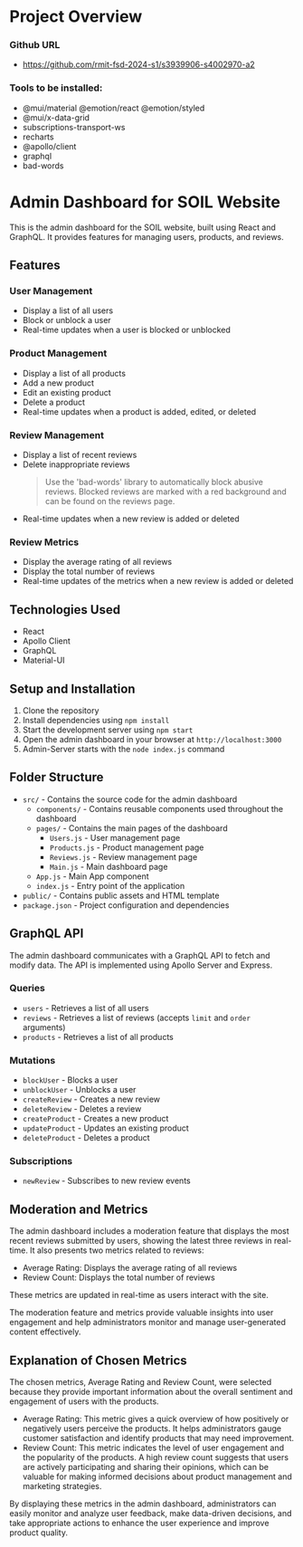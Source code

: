# Project Overview

### Github URL

- https://github.com/rmit-fsd-2024-s1/s3939906-s4002970-a2

### Tools to be installed:

- @mui/material @emotion/react @emotion/styled
- @mui/x-data-grid
- subscriptions-transport-ws
- recharts
- @apollo/client
- graphql
- bad-words

# Admin Dashboard for SOIL Website

This is the admin dashboard for the SOIL website, built using React and GraphQL. It provides features for managing users, products, and reviews.

## Features

### User Management
- Display a list of all users
- Block or unblock a user
- Real-time updates when a user is blocked or unblocked

### Product Management
- Display a list of all products
- Add a new product
- Edit an existing product
- Delete a product
- Real-time updates when a product is added, edited, or deleted

### Review Management
- Display a list of recent reviews
- Delete inappropriate reviews
  > Use the 'bad-words' library to automatically block abusive reviews. Blocked reviews are marked with a red background and can be found on the reviews page. 
- Real-time updates when a new review is added or deleted

### Review Metrics
- Display the average rating of all reviews
- Display the total number of reviews
- Real-time updates of the metrics when a new review is added or deleted

## Technologies Used
- React
- Apollo Client
- GraphQL
- Material-UI

## Setup and Installation
1. Clone the repository
2. Install dependencies using `npm install`
3. Start the development server using `npm start`
4. Open the admin dashboard in your browser at `http://localhost:3000`
5. Admin-Server starts with the `node index.js` command

## Folder Structure
- `src/` - Contains the source code for the admin dashboard
  - `components/` - Contains reusable components used throughout the dashboard
  - `pages/` - Contains the main pages of the dashboard
    - `Users.js` - User management page
    - `Products.js` - Product management page
    - `Reviews.js` - Review management page
    - `Main.js` - Main dashboard page
  - `App.js` - Main App component
  - `index.js` - Entry point of the application
- `public/` - Contains public assets and HTML template
- `package.json` - Project configuration and dependencies

## GraphQL API
The admin dashboard communicates with a GraphQL API to fetch and modify data. The API is implemented using Apollo Server and Express.

### Queries
- `users` - Retrieves a list of all users
- `reviews` - Retrieves a list of reviews (accepts `limit` and `order` arguments)
- `products` - Retrieves a list of all products

### Mutations
- `blockUser` - Blocks a user
- `unblockUser` - Unblocks a user
- `createReview` - Creates a new review
- `deleteReview` - Deletes a review
- `createProduct` - Creates a new product
- `updateProduct` - Updates an existing product
- `deleteProduct` - Deletes a product

### Subscriptions
- `newReview` - Subscribes to new review events

## Moderation and Metrics
The admin dashboard includes a moderation feature that displays the most recent reviews submitted by users, showing the latest three reviews in real-time. It also presents two metrics related to reviews:
- Average Rating: Displays the average rating of all reviews
- Review Count: Displays the total number of reviews

These metrics are updated in real-time as users interact with the site.

The moderation feature and metrics provide valuable insights into user engagement and help administrators monitor and manage user-generated content effectively.

## Explanation of Chosen Metrics
The chosen metrics, Average Rating and Review Count, were selected because they provide important information about the overall sentiment and engagement of users with the products.

- Average Rating: This metric gives a quick overview of how positively or negatively users perceive the products. It helps administrators gauge customer satisfaction and identify products that may need improvement.
- Review Count: This metric indicates the level of user engagement and the popularity of the products. A high review count suggests that users are actively participating and sharing their opinions, which can be valuable for making informed decisions about product management and marketing strategies.

By displaying these metrics in the admin dashboard, administrators can easily monitor and analyze user feedback, make data-driven decisions, and take appropriate actions to enhance the user experience and improve product quality.